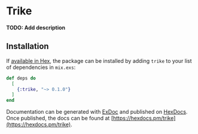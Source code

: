 # Trike

**TODO: Add description**

## Installation

If [available in Hex](https://hex.pm/docs/publish), the package can be installed
by adding `trike` to your list of dependencies in `mix.exs`:

```elixir
def deps do
  [
    {:trike, "~> 0.1.0"}
  ]
end
```

Documentation can be generated with [ExDoc](https://github.com/elixir-lang/ex_doc)
and published on [HexDocs](https://hexdocs.pm). Once published, the docs can
be found at [https://hexdocs.pm/trike](https://hexdocs.pm/trike).


